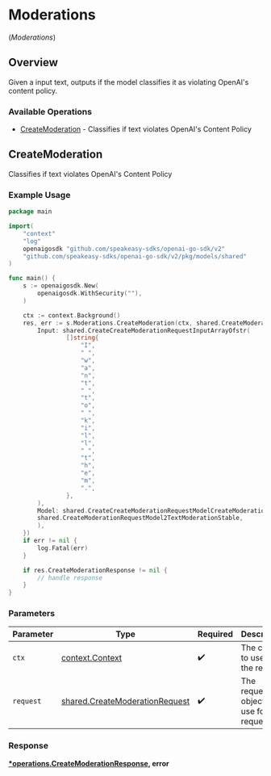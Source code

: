 # Moderations
(*Moderations*)

## Overview

Given a input text, outputs if the model classifies it as violating OpenAI's content policy.

### Available Operations

* [CreateModeration](#createmoderation) - Classifies if text violates OpenAI's Content Policy

## CreateModeration

Classifies if text violates OpenAI's Content Policy

### Example Usage

```go
package main

import(
	"context"
	"log"
	openaigosdk "github.com/speakeasy-sdks/openai-go-sdk/v2"
	"github.com/speakeasy-sdks/openai-go-sdk/v2/pkg/models/shared"
)

func main() {
    s := openaigosdk.New(
        openaigosdk.WithSecurity(""),
    )

    ctx := context.Background()
    res, err := s.Moderations.CreateModeration(ctx, shared.CreateModerationRequest{
        Input: shared.CreateCreateModerationRequestInputArrayOfstr(
                []string{
                    "I",
                    " ",
                    "w",
                    "a",
                    "n",
                    "t",
                    " ",
                    "t",
                    "o",
                    " ",
                    "k",
                    "i",
                    "l",
                    "l",
                    " ",
                    "t",
                    "h",
                    "e",
                    "m",
                    ".",
                },
        ),
        Model: shared.CreateCreateModerationRequestModelCreateModerationRequestModel2(
        shared.CreateModerationRequestModel2TextModerationStable,
        ),
    })
    if err != nil {
        log.Fatal(err)
    }

    if res.CreateModerationResponse != nil {
        // handle response
    }
}
```

### Parameters

| Parameter                                                                        | Type                                                                             | Required                                                                         | Description                                                                      |
| -------------------------------------------------------------------------------- | -------------------------------------------------------------------------------- | -------------------------------------------------------------------------------- | -------------------------------------------------------------------------------- |
| `ctx`                                                                            | [context.Context](https://pkg.go.dev/context#Context)                            | :heavy_check_mark:                                                               | The context to use for the request.                                              |
| `request`                                                                        | [shared.CreateModerationRequest](../../models/shared/createmoderationrequest.md) | :heavy_check_mark:                                                               | The request object to use for the request.                                       |


### Response

**[*operations.CreateModerationResponse](../../models/operations/createmoderationresponse.md), error**

